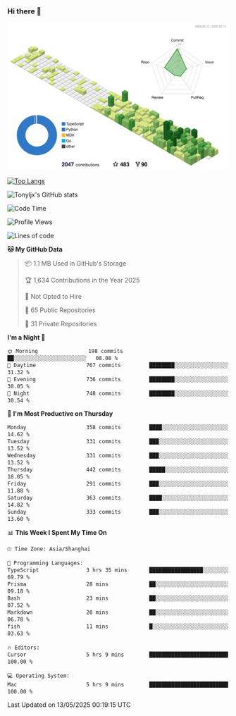 ### Hi there 👋

![](./profile-3d-contrib/profile-green-animate.svg)

 

[![Top Langs](https://github-readme-stats.vercel.app/api/top-langs/?username=tonyljx)](https://github.com/anuraghazra/github-readme-stats)

![Tonyljx's GitHub stats](https://github-readme-stats.vercel.app/api?username=tonyljx&theme=default&show_icons=true)

 

<!--START_SECTION:waka-->
![Code Time](http://img.shields.io/badge/Code%20Time-1%2C310%20hrs%207%20mins-blue)

![Profile Views](http://img.shields.io/badge/Profile%20Views-6-blue)

![Lines of code](https://img.shields.io/badge/From%20Hello%20World%20I%27ve%20Written-1.3%20million%20lines%20of%20code-blue)

**🐱 My GitHub Data** 

> 📦 1.1 MB Used in GitHub's Storage 
 > 
> 🏆 1,634 Contributions in the Year 2025
 > 
> 🚫 Not Opted to Hire
 > 
> 📜 65 Public Repositories 
 > 
> 🔑 31 Private Repositories 
 > 
**I'm a Night 🦉** 

```text
🌞 Morning                198 commits         ██░░░░░░░░░░░░░░░░░░░░░░░   08.08 % 
🌆 Daytime                767 commits         ████████░░░░░░░░░░░░░░░░░   31.32 % 
🌃 Evening                736 commits         ████████░░░░░░░░░░░░░░░░░   30.05 % 
🌙 Night                  748 commits         ████████░░░░░░░░░░░░░░░░░   30.54 % 
```
📅 **I'm Most Productive on Thursday** 

```text
Monday                   358 commits         ████░░░░░░░░░░░░░░░░░░░░░   14.62 % 
Tuesday                  331 commits         ███░░░░░░░░░░░░░░░░░░░░░░   13.52 % 
Wednesday                331 commits         ███░░░░░░░░░░░░░░░░░░░░░░   13.52 % 
Thursday                 442 commits         █████░░░░░░░░░░░░░░░░░░░░   18.05 % 
Friday                   291 commits         ███░░░░░░░░░░░░░░░░░░░░░░   11.88 % 
Saturday                 363 commits         ████░░░░░░░░░░░░░░░░░░░░░   14.82 % 
Sunday                   333 commits         ███░░░░░░░░░░░░░░░░░░░░░░   13.60 % 
```


📊 **This Week I Spent My Time On** 

```text
🕑︎ Time Zone: Asia/Shanghai

💬 Programming Languages: 
TypeScript               3 hrs 35 mins       █████████████████░░░░░░░░   69.79 % 
Prisma                   28 mins             ██░░░░░░░░░░░░░░░░░░░░░░░   09.18 % 
Bash                     23 mins             ██░░░░░░░░░░░░░░░░░░░░░░░   07.52 % 
Markdown                 20 mins             ██░░░░░░░░░░░░░░░░░░░░░░░   06.78 % 
fish                     11 mins             █░░░░░░░░░░░░░░░░░░░░░░░░   03.63 % 

🔥 Editors: 
Cursor                   5 hrs 9 mins        █████████████████████████   100.00 % 

💻 Operating System: 
Mac                      5 hrs 9 mins        █████████████████████████   100.00 % 
```


 Last Updated on 13/05/2025 00:19:15 UTC
<!--END_SECTION:waka-->
